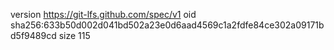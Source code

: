 version https://git-lfs.github.com/spec/v1
oid sha256:633b50d002d041bd502a23e0d6aad4569c1a2fdfe84ce302a09171bd5f9489cd
size 115
